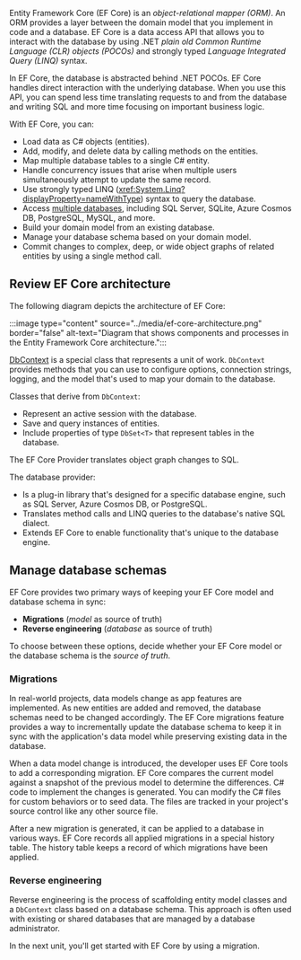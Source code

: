 Entity Framework Core (EF Core) is an *object-relational mapper (ORM)*. An ORM provides a layer between the domain model that you implement in code and a database. EF Core is a data access API that allows you to interact with the database by using .NET *plain old Common Runtime Language (CLR) objects (POCOs)* and strongly typed *Language Integrated Query (LINQ)* syntax.

In EF Core, the database is abstracted behind .NET POCOs. EF Core handles direct interaction with the underlying database. When you use this API, you can spend less time translating requests to and from the database and writing SQL and more time focusing on important business logic.

With EF Core, you can:

- Load data as C# objects (entities).
- Add, modify, and delete data by calling methods on the entities.
- Map multiple database tables to a single C# entity.
- Handle concurrency issues that arise when multiple users simultaneously attempt to update the same record.
- Use strongly typed LINQ (<xref:System.Linq?displayProperty=nameWithType>) syntax to query the database.
- Access [multiple databases](/ef/core/providers/), including SQL Server, SQLite, Azure Cosmos DB, PostgreSQL, MySQL, and more.
- Build your domain model from an existing database.
- Manage your database schema based on your domain model.
- Commit changes to complex, deep, or wide object graphs of related entities by using a single method call.

## Review EF Core architecture

The following diagram depicts the architecture of EF Core:

:::image type="content" source="../media/ef-core-architecture.png" border="false" alt-text="Diagram that shows components and processes in the Entity Framework Core architecture.":::

[DbContext](/ef/core/dbcontext-configuration) is a special class that represents a unit of work. `DbContext` provides methods that you can use to configure options, connection strings, logging, and the model that's used to map your domain to the database.

Classes that derive from `DbContext`:

- Represent an active session with the database.
- Save and query instances of entities.
- Include properties of type `DbSet<T>` that represent tables in the database.

The EF Core Provider translates object graph changes to SQL.

The database provider:

- Is a plug-in library that's designed for a specific database engine, such as SQL Server, Azure Cosmos DB, or PostgreSQL.
- Translates method calls and LINQ queries to the database's native SQL dialect.
- Extends EF Core to enable functionality that's unique to the database engine.

## Manage database schemas

EF Core provides two primary ways of keeping your EF Core model and database schema in sync:

- **Migrations** (*model* as source of truth)
- **Reverse engineering** (*database* as source of truth)

To choose between these options, decide whether your EF Core model or the database schema is the *source of truth*.

### Migrations

In real-world projects, data models change as app features are implemented. As new entities are added and removed, the database schemas need to be changed accordingly. The EF Core migrations feature provides a way to incrementally update the database schema to keep it in sync with the application's data model while preserving existing data in the database.

When a data model change is introduced, the developer uses EF Core tools to add a corresponding migration. EF Core compares the current model against a snapshot of the previous model to determine the differences. C# code to implement the changes is generated. You can modify the C# files for custom behaviors or to seed data. The files are tracked in your project's source control like any other source file.

After a new migration is generated, it can be applied to a database in various ways. EF Core records all applied migrations in a special history table. The history table keeps a record of which migrations have been applied.

### Reverse engineering

Reverse engineering is the process of scaffolding entity model classes and a `DbContext` class based on a database schema. This approach is often used with existing or shared databases that are managed by a database administrator.

In the next unit, you'll get started with EF Core by using a migration.
